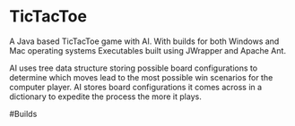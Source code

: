 # TicTacToe
A Java based TicTacToe game with AI. With builds for both Windows and Mac operating systems
Executables built using JWrapper and Apache Ant.

AI uses tree data structure storing possible board configurations to determine which moves lead to the most possible win scenarios
for the computer player.
AI stores board configurations it comes across in a dictionary to expedite the process the more it plays.

#Builds


